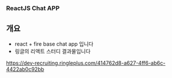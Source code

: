 ### ReactJS Chat APP

## 개요 

- react + fire base chat app 입니다
- 링글의 리액트 스터디 결과물입니다 

https://dev-recruiting.ringleplus.com/414762d8-a627-4ff6-ab6c-4422ab0c92bb
